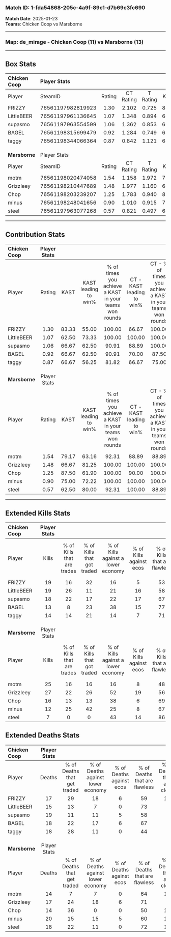 ### Match ID: 1-fda54868-205c-4a9f-89c1-d7b69c3fc690  
**Match Date**: 2025-01-23  
**Teams**: Chicken Coop vs Marsborne  

---  

### **Map**: de_mirage - Chicken Coop (11) vs Marsborne (13)  
---  

## Box Stats  

| **Chicken Coop** | Player Stats      |        |           |          |       |      |       |         |        |      |     |
| :- | :- | :-: | :-: | :-: | :-: | :-: | :-: | :-: | :-: | :-: | :-: |
| Player           | SteamID           | Rating | CT Rating | T Rating | KAST  | ADR  | Kills | Assists | Deaths | K/D  | HS% |
| FRIZZY           | 76561197982819923 |  1.30  |   2.102   |  0.725   | 83.33 | 88.2 |  19   |   10    |   17   | 1.12 | 47  |
| LittleBEER       | 76561197961136645 |  1.07  |   1.348   |  0.894   | 62.50 | 60.0 |  19   |    3    |   15   | 1.27 | 52  |
| supasmo          | 76561197963554599 |  1.06  |   1.362   |  0.853   | 66.67 | 83.3 |  18   |    4    |   19   | 0.95 | 44  |
| BAGEL            | 76561198315699479 |  0.92  |   1.284   |  0.749   | 66.67 | 81.7 |  13   |   11    |   18   | 0.72 | 46  |
| taggy            | 76561198344066364 |  0.87  |   0.842   |  1.121   | 66.67 | 62.5 |  14   |    4    |   18   | 0.78 | 50  |
|                  |                   |        |           |          |       |      |       |         |        |      |     |
|                  |                   |        |           |          |       |      |       |         |        |      |     |
|                  |                   |        |           |          |       |      |       |         |        |      |     |
| **Marsborne**    | Player Stats      |        |           |          |       |      |       |         |        |      |     |
| Player           | SteamID           | Rating | CT Rating | T Rating | KAST  | ADR  | Kills | Assists | Deaths | K/D  | HS% |
| motm             | 76561198020474058 |  1.54  |   1.158   |  1.972   | 79.17 | 96.6 |  25   |    1    |   14   | 1.79 | 64  |
| Grizzleey        | 76561198210447689 |  1.48  |   1.977   |  1.160   | 66.67 | 98.8 |  27   |    5    |   17   | 1.59 | 44  |
| Chop             | 76561198203239207 |  1.25  |   1.783   |  0.940   | 87.50 | 78.3 |  16   |    8    |   14   | 1.14 | 43  |
| minus            | 76561198248041656 |  0.90  |   1.010   |  0.915   | 75.00 | 75.3 |  12   |   14    |   20   | 0.60 | 58  |
| steel            | 76561197963077268 |  0.57  |   0.821   |  0.497   | 62.50 | 50.8 |   7   |    9    |   18   | 0.39 | 14  |
---  

## Contribution Stats  

| **Chicken Coop** | Player Stats |       |                      |                                                        |                           |                                                             |                          |                                                            |
| :- | :-: | :-: | :-: | :-: | :-: | :-: | :-: | :-: |
| Player           |    Rating    | KAST  | KAST leading to win% | % of times you achieve a KAST in your teams won rounds | CT - KAST leading to win% | CT - % of times you achieve a KAST in your teams won rounds | T - KAST leading to win% | T - % of times you achieve a KAST in your teams won rounds |
| FRIZZY           |     1.30     | 83.33 |        55.00         |                         100.00                         |           66.67           |                           100.00                            |          37.50           |                           100.00                           |
| LittleBEER       |     1.07     | 62.50 |        73.33         |                         100.00                         |          100.00           |                           100.00                            |          42.86           |                           100.00                           |
| supasmo          |     1.06     | 66.67 |        62.50         |                         90.91                          |           88.89           |                           100.00                            |          28.57           |                           66.67                            |
| BAGEL            |     0.92     | 66.67 |        62.50         |                         90.91                          |           70.00           |                            87.50                            |          50.00           |                           100.00                           |
| taggy            |     0.87     | 66.67 |        56.25         |                         81.82                          |           66.67           |                            75.00                            |          42.86           |                           100.00                           |
|                  |              |       |                      |                                                        |                           |                                                             |                          |                                                            |
|                  |              |       |                      |                                                        |                           |                                                             |                          |                                                            |
|                  |              |       |                      |                                                        |                           |                                                             |                          |                                                            |
| **Marsborne**    | Player Stats |       |                      |                                                        |                           |                                                             |                          |                                                            |
| Player           |    Rating    | KAST  | KAST leading to win% | % of times you achieve a KAST in your teams won rounds | CT - KAST leading to win% | CT - % of times you achieve a KAST in your teams won rounds | T - KAST leading to win% | T - % of times you achieve a KAST in your teams won rounds |
| motm             |     1.54     | 79.17 |        63.16         |                         92.31                          |           88.89           |                            88.89                            |          40.00           |                           100.00                           |
| Grizzleey        |     1.48     | 66.67 |        81.25         |                         100.00                         |          100.00           |                           100.00                            |          57.14           |                           100.00                           |
| Chop             |     1.25     | 87.50 |        61.90         |                         100.00                         |           90.00           |                           100.00                            |          36.36           |                           100.00                           |
| minus            |     0.90     | 75.00 |        72.22         |                         100.00                         |          100.00           |                           100.00                            |          44.44           |                           100.00                           |
| steel            |     0.57     | 62.50 |        80.00         |                         92.31                          |          100.00           |                            88.89                            |          57.14           |                           100.00                           |
---  

## Extended Kills Stats  

| **Chicken Coop** | Player Stats |                            |                            |                                    |                         |                              |                                 |                                       |                    |           |
| :- | :-: | :-: | :-: | :-: | :-: | :-: | :-: | :-: | :-: | :-: |
| Player           |    Kills     | % of Kills that are trades | % of Kills that got traded | % of Kills against a lower economy | % of Kills against ecos | % of Kills that are flawless | % of Kills that are close duels | % of Kills that are assisted by flash | Pistol Round Kills | AWP Kills |
| FRIZZY           |      19      |             16             |             32             |                 16                 |            5            |              53              |               16                |                   5                   |         0          |     2     |
| LittleBEER       |      19      |             26             |             11             |                 21                 |           16            |              58              |                0                |                   0                   |         0          |     4     |
| supasmo          |      18      |             22             |             17             |                 22                 |           17            |              67              |               22                |                   0                   |         3          |     1     |
| BAGEL            |      13      |             8              |             23             |                 38                 |           15            |              77              |                8                |                   8                   |         0          |     1     |
| taggy            |      14      |             14             |             21             |                 14                 |            7            |              71              |                7                |                   0                   |         0          |     2     |
|                  |              |                            |                            |                                    |                         |                              |                                 |                                       |                    |           |
|                  |              |                            |                            |                                    |                         |                              |                                 |                                       |                    |           |
|                  |              |                            |                            |                                    |                         |                              |                                 |                                       |                    |           |
| **Marsborne**    | Player Stats |                            |                            |                                    |                         |                              |                                 |                                       |                    |           |
| Player           |    Kills     | % of Kills that are trades | % of Kills that got traded | % of Kills against a lower economy | % of Kills against ecos | % of Kills that are flawless | % of Kills that are close duels | % of Kills that are assisted by flash | Pistol Round Kills | AWP Kills |
| motm             |      25      |             16             |             16             |                 16                 |            8            |              48              |                4                |                   8                   |         0          |     5     |
| Grizzleey        |      27      |             22             |             26             |                 52                 |           19            |              56              |               11                |                  11                   |         0          |     0     |
| Chop             |      16      |             13             |             13             |                 38                 |            6            |              69              |                0                |                   6                   |         0          |     0     |
| minus            |      12      |             25             |             42             |                 25                 |            8            |              67              |                0                |                  17                   |         0          |     1     |
| steel            |      7       |             0              |             0              |                 43                 |           14            |              86              |                0                |                   0                   |         5          |     0     |
## Extended Deaths Stats  

| **Chicken Coop** | Player Stats |                             |                                   |                          |                               |                            |                           |               |
| :- | :-: | :-: | :-: | :-: | :-: | :-: | :-: | :-: |
| Player           |    Deaths    | % of Deaths that get traded | % of Deaths against lower economy | % of Deaths against ecos | % of Deaths that are flawless | % of Deaths that are close | % of Deaths while blinded | Deaths to AWP |
| FRIZZY           |      17      |             29              |                18                 |            6             |              59               |             18             |             6             |       0       |
| LittleBEER       |      15      |             13              |                 7                 |            0             |              73               |             7              |            13             |       2       |
| supasmo          |      19      |             11              |                11                 |            5             |              58               |             0              |             0             |       2       |
| BAGEL            |      18      |             22              |                17                 |            6             |              67               |             0              |            17             |       1       |
| taggy            |      18      |             28              |                11                 |            0             |              44               |             0              |            11             |       0       |
|                  |              |                             |                                   |                          |                               |                            |                           |               |
|                  |              |                             |                                   |                          |                               |                            |                           |               |
|                  |              |                             |                                   |                          |                               |                            |                           |               |
| **Marsborne**    | Player Stats |                             |                                   |                          |                               |                            |                           |               |
| Player           |    Deaths    | % of Deaths that get traded | % of Deaths against lower economy | % of Deaths against ecos | % of Deaths that are flawless | % of Deaths that are close | % of Deaths while blinded | Deaths to AWP |
| motm             |      14      |              7              |                 7                 |            0             |              64               |             14             |             7             |       0       |
| Grizzleey        |      17      |             24              |                18                 |            6             |              71               |             0              |             0             |       1       |
| Chop             |      14      |             36              |                 0                 |            0             |              50               |             14             |             7             |       1       |
| minus            |      20      |             15              |                15                 |            5             |              60               |             15             |             0             |       0       |
| steel            |      18      |             22              |                11                 |            0             |              72               |             11             |             0             |       1       |
